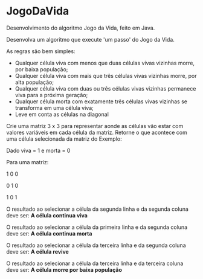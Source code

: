 # JogoDaVida
Desenvolvimento do algoritmo Jogo da Vida, feito em Java.

Desenvolva um algoritmo que execute 'um passo' do Jogo da Vida. 

As regras são bem simples: 
- Qualquer célula viva com menos que duas células vivas vizinhas morre, por baixa população; 
- Qualquer célula viva com mais que três células vivas vizinhas morre, por alta população; 
- Qualquer célula viva com duas ou três células vivas vizinhas permanece viva para a próxima geração; 
- Qualquer célula morta com exatamente três células vivas vizinhas se transforma em uma célula viva; 
- Leve em conta as células na diagonal 

Crie uma matriz 3 x 3 para representar aonde as células vão estar com valores variáveis em cada célula da matriz. 
Retorne o que acontece com uma célula selecionada da matriz do Exemplo: 

Dado viva = 1 e morta = 0 

Para uma matriz:    

1 0 0

0 1 0

1 0 1  

O resultado ao selecionar a célula da segunda linha e da segunda coluna deve ser: __A célula continua viva__ 

O resultado ao selecionar a célula da primeira linha e da segunda coluna deve ser: __A célula continua morta__

O resultado ao selecionar a célula da terceira linha e da segunda coluna deve ser: __A célula revive__

O resultado ao selecionar a célula da terceira linha e da terceira coluna deve ser: __A célula morre por baixa população__
